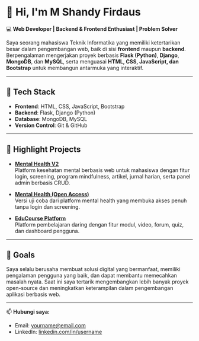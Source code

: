 # 👋 Hi, I'm M Shandy Firdaus

💻 **Web Developer | Backend & Frontend Enthusiast | Problem Solver**  

Saya seorang mahasiswa Teknik Informatika yang memiliki ketertarikan besar dalam pengembangan web, baik di sisi **frontend** maupun **backend**.  
Berpengalaman mengerjakan proyek berbasis **Flask (Python)**, **Django**, **MongoDB**, dan **MySQL**, serta menguasai **HTML, CSS, JavaScript, dan Bootstrap** untuk membangun antarmuka yang interaktif.

---

## 🚀 Tech Stack
- **Frontend**: HTML, CSS, JavaScript, Bootstrap
- **Backend**: Flask, Django (Python)
- **Database**: MongoDB, MySQL
- **Version Control**: Git & GitHub

---

## 📌 Highlight Projects
- **[Mental Health V2](https://github.com/username/mental_healthv2)**  
  Platform kesehatan mental berbasis web untuk mahasiswa dengan fitur login, screening, program mindfulness, artikel, jurnal harian, serta panel admin berbasis CRUD.

- **[Mental Health (Open Access)](https://github.com/username/mental_health)**  
  Versi uji coba dari platform mental health yang membuka akses penuh tanpa login dan screening.

- **[EduCourse Platform](https://github.com/username/educourse)**  
  Platform pembelajaran daring dengan fitur modul, video, forum, quiz, dan dashboard pengguna.

---

## 🎯 Goals
Saya selalu berusaha membuat solusi digital yang bermanfaat, memiliki pengalaman pengguna yang baik, dan dapat membantu memecahkan masalah nyata. Saat ini saya tertarik mengembangkan lebih banyak proyek open-source dan meningkatkan keterampilan dalam pengembangan aplikasi berbasis web.

---

📫 **Hubungi saya:**  
- Email: yourname@email.com  
- LinkedIn: [linkedin.com/in/username](https://linkedin.com/in/username)
